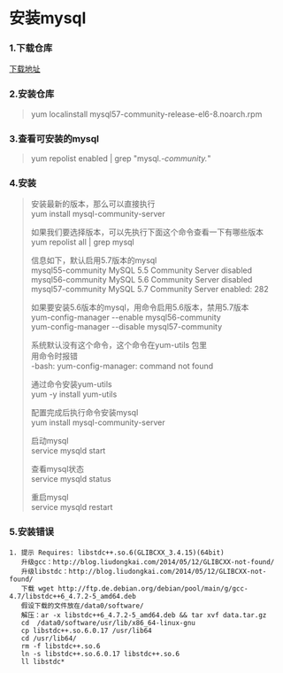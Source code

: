 # 安装mysql

### 1.下载仓库

[下载地址](http://dev.mysql.com/downloads/repo/yum/)

### 2.安装仓库

> yum localinstall mysql57-community-release-el6-8.noarch.rpm

### 3.查看可安装的mysql

> yum repolist enabled \| grep "mysql._-community._"

### 4.安装

> 安装最新的版本，那么可以直接执行  
> yum install mysql-community-server
>
> 如果我们要选择版本，可以先执行下面这个命令查看一下有哪些版本  
> yum repolist all \| grep mysql
>
> 信息如下，默认启用5.7版本的mysql  
> mysql55-community    MySQL 5.5 Community Server    disabled  
> mysql56-community    MySQL 5.6 Community Server    disabled  
> mysql57-community    MySQL 5.7 Community Server    enabled:    282
>
> 如果要安装5.6版本的mysql，用命令启用5.6版本，禁用5.7版本  
> yum-config-manager --enable mysql56-community  
> yum-config-manager --disable mysql57-community
>
> 系统默认没有这个命令，这个命令在yum-utils 包里  
> 用命令时报错  
> -bash: yum-config-manager: command not found
>
> 通过命令安装yum-utils  
> yum -y install yum-utils
>
> 配置完成后执行命令安装mysql  
> yum install mysql-community-server
>
> 启动mysql  
> service mysqld start
>
> 查看mysql状态  
> service mysqld status
>
> 重启mysql  
> service mysqld restart

### 5.安装错误

```
1. 提示 Requires: libstdc++.so.6(GLIBCXX_3.4.15)(64bit)
   升级gcc：http://blog.liudongkai.com/2014/05/12/GLIBCXX-not-found/
   升级libstdc：http://blog.liudongkai.com/2014/05/12/GLIBCXX-not-found/
   下载 wget http://ftp.de.debian.org/debian/pool/main/g/gcc-4.7/libstdc++6_4.7.2-5_amd64.deb
   假设下载的文件放在/data0/software/
   解压：ar -x libstdc++6_4.7.2-5_amd64.deb && tar xvf data.tar.gz
   cd  /data0/software/usr/lib/x86_64-linux-gnu
   cp libstdc++.so.6.0.17 /usr/lib64
   cd /usr/lib64/
   rm -f libstdc++.so.6
   ln -s libstdc++.so.6.0.17 libstdc++.so.6
   ll libstdc*
```



